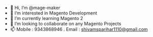 - 👋 Hi, I’m @mage-maker
- 👀 I’m interested in Magento Development
- 🌱 I’m currently learning Magento 2
- 💞️ I’m looking to collaborate on any Magento Projects
- 📫 Mobile : 9343868946 . Email : shivamsparihar1110@gmail.com

<!---
mage-maker/mage-maker is a ✨ special ✨ repository because its `README.md` (this file) appears on your GitHub profile.
You can click the Preview link to take a look at your changes.
--->
